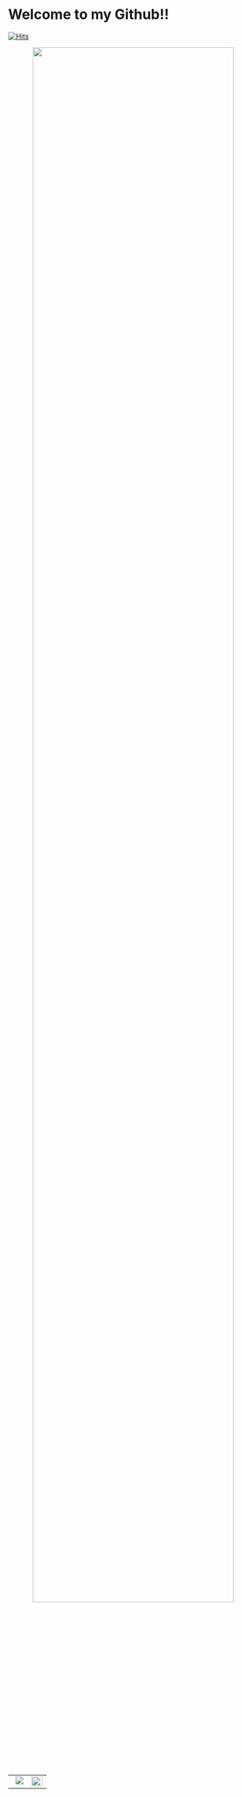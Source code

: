# Welcome to my Github!!

[![Hits](https://hits.seeyoufarm.com/api/count/incr/badge.svg?url=https%3A%2F%2Fgithub.com%2Fhaesoo9410&count_bg=%23EB8B10&title_bg=%23684327&icon=&icon_color=%23E7E7E7&title=VISIT&edge_flat=false)](https://github.com/yuchan509)

<img align='right' src="http://mazassumnida.wtf/api/generate_badge?boj=uchanjiy" style="width: 90%" />


<table><tr><td valign="top" width="50%">
<img align="right" src="https://github-readme-stats.vercel.app/api/pin/?username=yuchan509&repo=github-readme-stats" />

</td><td valign="top" width="50%">

<img src="https://github-readme-stats.vercel.app/api/top-langs/?username=yuchan509&layout=compact&theme=midnight-purple" align="left" style="width: 100%" />

</td></tr></table>  
